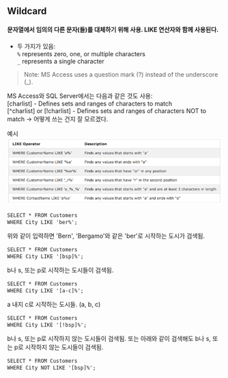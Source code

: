 ## Wildcard

#### 문자열에서 임의의 다른 문자(들)를 대체하기 위해 사용. LIKE 연산자와 함께 사용된다.

- 두 가지가 있음:<br/>
`%` represents zero, one, or multiple characters<br/>
`_` represents a single character<br/>

> Note: MS Access uses a question mark (?) instead of the underscore (_).


MS Access와 SQL Server에서는 다음과 같은 것도 사용:<br/>
[charlist] - Defines sets and ranges of characters to match<br/>
[^charlist] or [!charlist] - Defines sets and ranges of characters NOT to match
-> 어떻게 쓰는 건지 잘 모르겠다.


예시<br/>
![wildcard_like](./img/wildcard_like.png)


```
SELECT * FROM Customers
WHERE City LIKE 'ber%';
```

위와 같이 입력하면 'Bern', 'Bergamo'와 같은 'ber'로 시작하는 도시가 검색됨.



```
SELECT * FROM Customers
WHERE City LIKE '[bsp]%';
```

b나 s, 또는 p로 시작하는 도시들이 검색됨.


```
SELECT * FROM Customers
WHERE City LIKE '[a-c]%';
```

a 내지 c로 시작하는 도시들. (a, b, c)

```
SELECT * FROM Customers
WHERE City LIKE '[!bsp]%';
```

b나 s, 또는 p로 시작하지 않는 도시들이 검색됨.
또는 아래와 같이 검색해도 b나 s, 또는 p로 시작하지 않는 도시들이 검색됨.

```
SELECT * FROM Customers
WHERE City NOT LIKE '[bsp]%';
```